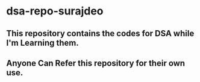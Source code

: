 # dsa-repo-surajdeo
## This repository contains the codes for DSA while I'm Learning them. 
## Anyone Can Refer this repository for their own use.
